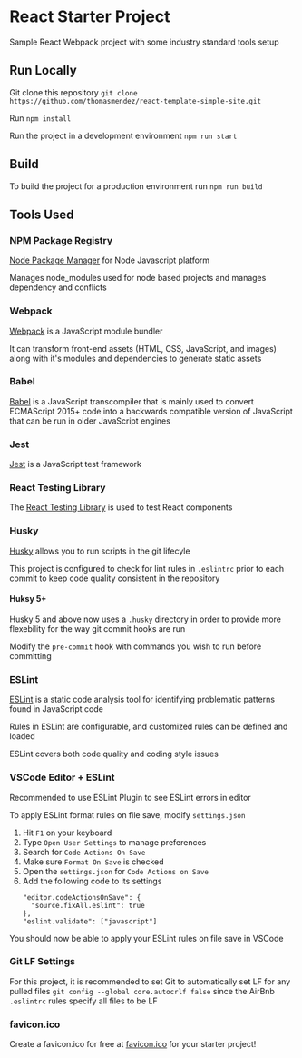 # React Starter Project

Sample React Webpack project with some industry standard tools setup

## Run Locally

Git clone this repository `git clone https://github.com/thomasmendez/react-template-simple-site.git`

Run `npm install`

Run the project in a development environment `npm run start`

## Build

To build the project for a production environment run `npm run build`

## Tools Used

### NPM Package Registry

[Node Package Manager](https://www.npmjs.com/) for Node Javascript platform

Manages node_modules used for node based projects and manages dependency and conflicts

### Webpack

[Webpack](https://webpack.js.org/) is a JavaScript module bundler

It can transform front-end assets (HTML, CSS, JavaScript, and images) along with it's modules and dependencies to generate static assets

### Babel

[Babel](https://babeljs.io/) is a JavaScript transcompiler that is mainly used to convert ECMAScript 2015+ code into a backwards compatible version of JavaScript that can be run in older JavaScript engines

### Jest

[Jest](https://jestjs.io/) is a JavaScript test framework

### React Testing Library

The [React Testing Library](https://testing-library.com/) is used to test React components

### Husky

[Husky](https://typicode.github.io/husky/#/) allows you to run scripts in the git lifecyle

This project is configured to check for lint rules in `.eslintrc` prior to each commit to keep code quality consistent in the repository

#### Huksy 5+

Husky 5 and above now uses a `.husky` directory in order to provide more flexebility for the way git commit hooks are run

Modify the `pre-commit` hook with commands you wish to run before committing

### ESLint

[ESLint](https://eslint.org/) is a static code analysis tool for identifying problematic patterns found in JavaScript code

Rules in ESLint are configurable, and customized rules can be defined and loaded

ESLint covers both code quality and coding style issues

### VSCode Editor + ESLint

Recommended to use ESLint Plugin to see ESLint errors in editor

To apply ESLint format rules on file save, modify `settings.json`

1. Hit `F1` on your keyboard
2. Type `Open User Settings` to manage preferences
3. Search for `Code Actions On Save`
4. Make sure `Format On Save` is checked
5. Open the `settings.json` for `Code Actions on Save`
6. Add the following code to its settings
   ```
   "editor.codeActionsOnSave": {
     "source.fixAll.eslint": true
   },
   "eslint.validate": ["javascript"]
   ```

You should now be able to apply your ESLint rules on file save in VSCode

### Git LF Settings

For this project, it is recommended to set Git to automatically set LF for any pulled files `git config --global core.autocrlf false` since the AirBnb `.eslintrc` rules specify all files to be LF

### favicon.ico

Create a favicon.ico for free at [favicon.ico](https://favicon.io/) for your starter project!
